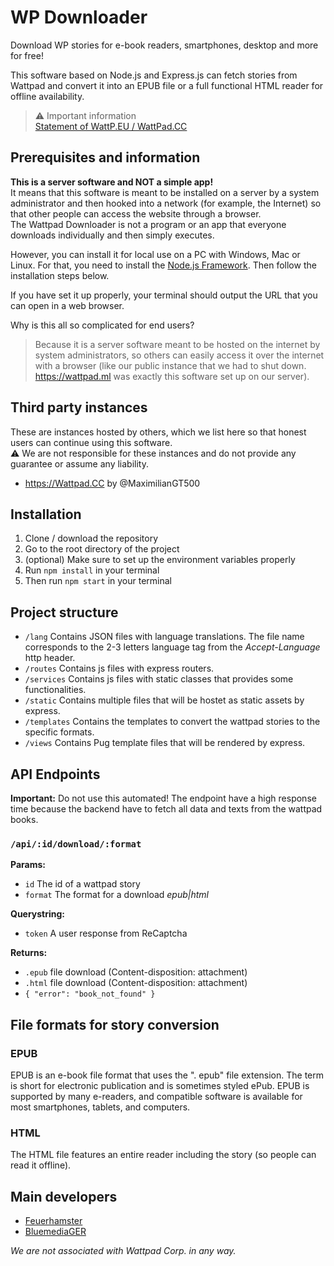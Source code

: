 # WP Downloader

Download WP stories for e-book readers, smartphones, desktop and more for free!

This software based on Node.js and Express.js can fetch stories from Wattpad and convert it into an EPUB file or a full functional HTML reader for offline availability.

> ⚠ Important information  
> [Statement of WattP.EU / WattPad.CC](https://www.reddit.com/r/wattpad_downloader/comments/1adulkg/statement_for_wattpeu_wattpadcc/)

## Prerequisites and information
**This is a server software and NOT a simple app!**  
It means that this software is meant to be installed on a server by a system administrator and then hooked into a network (for example, the Internet) so that other people can access the website through a browser.  
The Wattpad Downloader is not a program or an app that everyone downloads individually and then simply executes.

However, you can install it for local use on a PC with Windows, Mac or Linux.
For that, you need to install the [Node.js Framework](https://nodejs.org/en/).
Then follow the installation steps below.

If you have set it up properly, your terminal should output the URL that you can open in a web browser.

Why is this all so complicated for end users?
> Because it is a server software meant to be hosted on the internet by system administrators, so others can easily access it over the internet with a browser (like our public instance that we had to shut down. https://wattpad.ml was exactly this software set up on our server).

## Third party instances
These are instances hosted by others, which we list here so that honest users can continue using this software.  
⚠ We are not responsible for these instances and do not provide any guarantee or assume any liability.

- https://Wattpad.CC by @MaximilianGT500

## Installation
1. Clone / download the repository
2. Go to the root directory of the project
3. (optional) Make sure to set up the environment variables properly
4. Run `npm install` in your terminal
5. Then run `npm start` in your terminal

## Project structure
- `/lang` Contains JSON files with language translations. The file name corresponds to the 2-3 letters language tag from the *Accept-Language* http header.
- `/routes` Contains js files with express routers.
- `/services` Contains js files with static classes that provides some functionalities.
- `/static` Contains multiple files that will be hostet as static assets by express.
- `/templates` Contains the templates to convert the wattpad stories to the specific formats.
- `/views` Contains Pug template files that will be rendered by express.

## API Endpoints
**Important:** Do not use this automated! The endpoint have a high response time because the backend have to fetch all data and texts from the wattpad books.

### `/api/:id/download/:format`
**Params:**
- `id` The id of a wattpad story
- `format` The format for a download *epub|html*

**Querystring:**
- `token` A user response from ReCaptcha

**Returns:**
- `.epub` file download (Content-disposition: attachment)
- `.html` file download (Content-disposition: attachment)
- `{ "error": "book_not_found" }`

## File formats for story conversion

### EPUB
EPUB is an e-book file format that uses the ". epub" file extension.
The term is short for electronic publication and is sometimes styled ePub.
EPUB is supported by many e-readers, and compatible software is available for most smartphones, tablets, and computers.

### HTML
The HTML file features an entire reader including the story (so people can read it offline).

## Main developers
- [Feuerhamster](https://github.com/Feuerhamster)
- [BluemediaGER](https://github.com/BluemediaGER)

*We are not associated with Wattpad Corp. in any way.*
